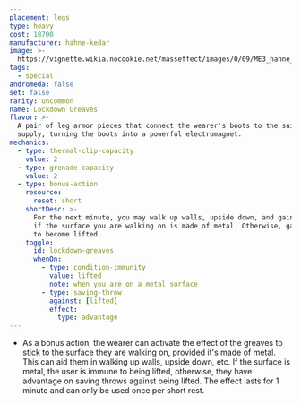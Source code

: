 ```yaml
---
placement: legs
type: heavy
cost: 18700
manufacturer: hahne-kedar
image: >-
  https://vignette.wikia.nocookie.net/masseffect/images/0/09/ME3_hahne_kedar_legs.png/revision/latest/scale-to-width-down/100?cb=20120314172009
tags:
  - special
andromeda: false
set: false
rarity: uncommon
name: Lockdown Greaves
flavor: >-
  A pair of leg armor pieces that connect the wearer's boots to the suit's power
  supply, turning the boots into a powerful electromagnet.
mechanics:
  - type: thermal-clip-capacity
    value: 2
  - type: grenade-capacity
    value: 2
  - type: bonus-action
    resource:
      reset: short
    shortDesc: >-
      For the next minute, you may walk up walls, upside down, and gain immunity to being lifted
      if the surface you are walking on is made of metal. Otherwise, gain advantage on saving throws
      to become lifted.
    toggle:
      id: lockdown-greaves
      whenOn:
        - type: condition-immunity
          value: lifted
          note: when you are on a metal surface
        - type: saving-throw
          against: [lifted]
          effect:
            type: advantage
---
```

- As a bonus action, the wearer can activate the effect of the greaves to stick to the surface they
are walking on, provided it's made of metal. This can aid them in walking up walls, upside down,
etc. If the surface is metal, the user is immune to being lifted, otherwise, they have advantage on
saving throws against being lifted. The effect lasts for 1 minute and can only be used once per
short rest.
